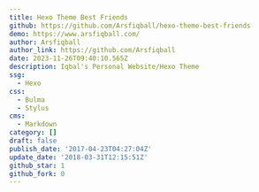 ```yaml
---
title: Hexo Theme Best Friends
github: https://github.com/Arsfiqball/hexo-theme-best-friends
demo: https://www.arsfiqball.com/
author: Arsfiqball
author_link: https://github.com/Arsfiqball
date: 2023-11-26T09:40:10.565Z
description: Iqbal's Personal Website/Hexo Theme
ssg:
  - Hexo
css:
  - Bulma
  - Stylus
cms:
  - Markdown
category: []
draft: false
publish_date: '2017-04-23T04:27:04Z'
update_date: '2018-03-31T12:15:51Z'
github_star: 1
github_fork: 0
---
```


